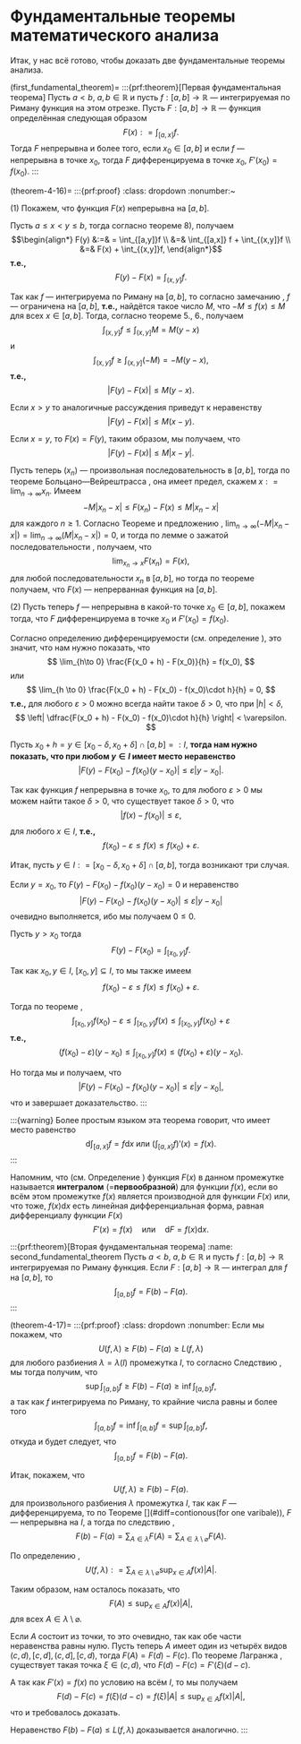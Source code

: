 # Фундаментальные теоремы математического анализа

Итак, у нас всё готово, чтобы доказать две фундаментальные теоремы анализа.

(first_fundamental_theorem)=
:::{prf:theorem}[Первая фундаментальная теорема]
Пусть $a<b$, $a,b\in \mathbb{R}$ и пусть $f:[a,b] \to \mathbb{R}$ — интегрируемая по Риману функция на этом отрезке. Пусть $F:[a,b] \to \mathbb{R}$ — функция определённая следующая образом
$$
F(x): = \int_{[a,x]}f.
$$
Тогда $F$ непрерывна и более того, если $x_0 \in [a,b]$ и если $f$ — непрерывна в точке $x_0$, тогда $F$ дифференцируема в точке $x_0$, $F'(x_0) = f(x_0).$
:::

(theorem-4-16)=
:::{prf:proof}
:class: dropdown
:nonumber:~

(1) Покажем, что функция $F(x)$ непрерывна на $[a,b].$

Пусть $a\le x<y \le b$, тогда согласно теореме [](#mega_theorem_for_int) 8), получаем
$$\begin{align*}
F(y) &:=& = \int_{[a,y]}f \\
&=& \int_{[a,x]} f + \int_{(x,y]}f \\
&=& F(x) + \int_{(x,y]}f,
\end{align*}$$
**т.е.,**
$$
F(y) - F(x) = \int_{(x,y]}f.
$$

Так как $f$ — интегрируема по Риману на $[a,b]$, то согласно замечанию [](#why_bounded), $f$ — ограничена на $[a,b]$, **т.е.,** найдётся такое число $M$, что $-M \le f(x) \le M$ для всех $x \in [a,b].$ Тогда, согласно теореме [](#mega_theorem_for_int) 5., 6., получаем
$$
\int_{(x,y]}f \le \int_{(x,y]}M = M(y-x)
$$
и
$$
\int_{(x,y]}f \ge \int_{(x,y]} (-M) = -M(y-x),
$$
**т.е.,**
$$
|F(y) - F(x)| \le M (y-x).
$$

Если $x>y$ то аналогичные рассуждения приведут к неравенству
$$
|F(y) - F(x)| \le M (x-y).
$$

Если $x = y$, то $F(x) = F(y)$, таким образом, мы получаем, что 
$$
\left| F(y) - F(x) \right| \le M |x-y|.
$$

Пусть теперь $(x_n)$ — произвольная последовательность в $[a,b]$, тогда по теореме Больцано—Вейрештрасса [](#B-W), она имеет предел, скажем $x: = \lim_{n\to \infty }x_n$. Имеем
$$
-M |x_n - x| \le F(x_n) - F(x) \le M|x_n-x| 
$$
для каждого $n \ge 1.$ Согласно Теореме [](#a+b,ca,ab) и предложению [](#lim(a_n-a)=0), $\lim_{n\to \infty} (-M|x_n - x|) = \lim_{n\to \infty} (M|x_n - x|) = 0$, и тогда по лемме о зажатой последовательности [](#sqeezy), получаем, что
$$
\lim_{x_n \to x}F(x_n) = F(x),
$$
для любой последовательности $x_n$ в $[a,b]$, но тогда по теореме [](#lim=>for_any_sequence) получаем, что $F(x)$ — непрерванная функция на $[a,b].$

(2) Пусть теперь $f$ — непрерывна в какой-то точке $x_0 \in [a,b]$, покажем тогда, что $F$ дифференцируема в точке $x_0$ и $F'(x_0) = f(x_0)$. 

Согласно определению дифференцируемости (см. определение [](#diff_of_map(function))), это значит, что нам нужно показать, что
$$
\lim_{h\to 0} \frac{F(x_0 + h) - F(x_0)}{h} = f(x_0),
$$
или
$$
\lim_{h \to 0} \frac{F(x_0 + h) - F(x_0) - f(x_0)\cdot h}{h} = 0,
$$
**т.е.,** для любого $\varepsilon >0$ можно всегда найти такое $\delta>0$, что при $|h|<\delta$,
$$
\left| \dfrac{F(x_0 + h) - F(x_0) - f(x_0)\cdot h}{h} \right| < \varepsilon.
$$

Пусть $x_0 + h = y \in [x_0 - \delta, x_0 + \delta] \cap [a,b] =: I$, **тогда нам нужно показать, что при любом $y \in I$ имеет место неравенство**
$$
\left| F(y) - F(x_0) - f(x_0) (y-x_0) \right| \le \varepsilon |y-x_0|.
$$

Так как функция $f$ непрерывна в точке $x_0$, то для любого $\varepsilon >0$ мы можем найти такое $\delta>0$, что существует такое $\delta >0$, что 
$$
|f(x) - f(x_0)| \le \varepsilon,
$$
для любого $x \in I$, **т.е.,**
$$
f(x_0) - \varepsilon \le f(x) \le f(x_0) + \varepsilon.
$$

Итак, пусть $y \in I : = [x_0 - \delta, x_0 + \delta] \cap [a,b]$, тогда возникают три случая. 

Если $y = x_0$, то $F(y) - F(x_0) - f(x_0)(y-x_0) = 0$ и неравенство
$$
\left| F(y) - F(x_0) - f(x_0) (y-x_0) \right| \le \varepsilon |y-x_0|
$$
очевидно выполняется, ибо мы получаем $0 \le 0.$

Пусть $y>x_0$ тогда
$$
F(y) - F(x_0) = \int_{[x_0,y]}f.
$$

Так как $x_0,y \in I$, $[x_0,y] \subseteq I$, то мы также имеем
$$
f(x_0) - \varepsilon \le f(x) \le f(x_0) + \varepsilon.
$$

Тогда по теореме [](#mega_theorem_for_int),
$$
\int_{[x_0,y]} f(x_0) - \varepsilon \le \int_{[x_0,y]}f(x) \le \int_{[x_0,y]} f(x_0) + \varepsilon
$$
**т.е.,**
$$
\left( f(x_0) - \varepsilon\right) (y-x_0) \le \int_{[x_0,y]}f(x) \le \left(f(x_0) + \varepsilon\right)(y-x_0).
$$

Но тогда мы и получаем, что
$$
\left| F(y) - F(x_0) - f(x_0) (y-x_0) \right| \le \varepsilon |y-x_0|,
$$
что и завершает доказательство.
:::

:::{warning}
Более простым языком эта теорема говорит, что имеет место равенство
$$
\mathrm{d} \int_{[a,x]}f = f\mathrm{d}x \mbox{ или } \left( \int_{[a,x]}f \right)'(x) = f(x).
$$
:::


Напомним, что (см. Определение [](#int1)) функция $F(x)$ в данном промежутке называется **интегралом** (=**первообразной**) для функции $f(x)$, если во всём этом промежутке $f(x)$ является производной для функции $F(x)$ или, что тоже, $f(x)\mathrm{d}x$ есть линейная дифференциальная форма, равная дифференциалу функции $F(x)$
$$
F'(x) = f(x) \quad \mbox{или} \quad  \mathrm{d}F = f(x) \mathrm{d}x.
$$

:::{prf:theorem}[Вторая фундаментальная теорема]
:name: second_fundamental_theorem
Пусть $a<b$, $a,b \in \mathbb{R}$ и пусть $f:[a,b] \to \mathbb{R}$ интегрируемая по Риману функция. Если $F:[a,b] \to \mathbb{R}$ — интеграл для $f$ на $[a,b]$, то
$$
\int_{[a,b]}f = F(b) - F(a).
$$
:::

(theorem-4-17)=
:::{prf:proof}
:class: dropdown
:nonumber:
Если мы покажем, что
$$
U(f,\lambda) \ge F(b) -F(a) \ge L(f,\lambda)
$$
для любого разбиения $\lambda = \lambda(I)$ промежутка $I$, то согласно Следствию [](#cor_for_supint), мы тогда получим, что
$$
\sup \int_{[a,b]}f \ge F(b) - F(a) \ge \inf \int_{[a,b]}f,
$$
а так как $f$ интегрируема по Риману, то крайние числа равны и более того
$$
\int_{[a,b]} f = \inf  \int_{[a,b]} f = \sup  \int_{[a,b]} f,
$$
откуда и будет следует, что
$$
\int_{[a,b]} f = F(b) - F(a).
$$

Итак, покажем, что 
$$
U(f,\lambda) \ge F(b) - F(a).
$$
для произвольного разбиения $\lambda$ промежутка $I$, так как $F$ — дифференцируема, то по Теореме [](#diff=contionous(for one varibale)), $F$ — непрерывна на $I$, а тогда по следствию [](#additive_of_a-lenght), 
$$
F(b) - F(a) = \sum_{A \in \lambda} F(A) = \sum_{A \in \lambda\setminus\varnothing}F(A).
$$

По определению [](#up_and_low_Riman),
$$
U(f,\lambda) : = \sum_{A \in \lambda\setminus \varnothing} \sup_{x \in A}f(x)|A|.
$$

Таким образом, нам осталось показать, что
$$
F(A) \le \sup_{x \in A} f(x) |A|, 
$$
для всех $A \in \lambda \setminus \varnothing.$ 

Если $A$ состоит из точки, то это очевидно, так как обе части неравенства равны нулю. Пусть теперь $A$ имеет один из четырёх видов $(c,d), [c,d], (c,d], [c,d)$, тогда $F(A) = F(d) - F(c)$. По теореме Лагранжа [](#Langrange), существует такая точка $\xi \in (c,d)$, что $F(d) - F(c) = F'(\xi)(d-c)$.

А так как $F'(x) = f(x)$ по условию на всём $I$, то мы получаем
$$
F(d) - F(c) = f(\xi) (d-c) = f(\xi)|A| \le \sup_{x \in A}f(x)|A|,
$$
что и требовалось доказать. 

Неравенство $F(b) - F(a) \le L(f,\lambda)$ доказывается аналогично.
:::


